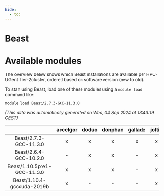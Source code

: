 ```yaml
---
hide:
  - toc
---
```


Beast
=====

# Available modules


The overview below shows which Beast installations are available per HPC-UGent Tier-2cluster, ordered based on software version (new to old).

To start using Beast, load one of these modules using a `module load` command like:

```shell
module load Beast/2.7.3-GCC-11.3.0
```

*(This data was automatically generated on Wed, 04 Sep 2024 at 13:43:19 CEST)*  

| |accelgor|doduo|donphan|gallade|joltik|shinx|skitty|
| :---: | :---: | :---: | :---: | :---: | :---: | :---: | :---: |
|Beast/2.7.3-GCC-11.3.0|x|x|x|x|x|-|x|
|Beast/2.6.4-GCC-10.2.0|-|x|x|-|x|-|-|
|Beast/1.10.5pre1-GCC-11.3.0|x|x|x|-|x|-|x|
|Beast/1.10.4-gcccuda-2019b|x|-|-|-|x|-|-|
